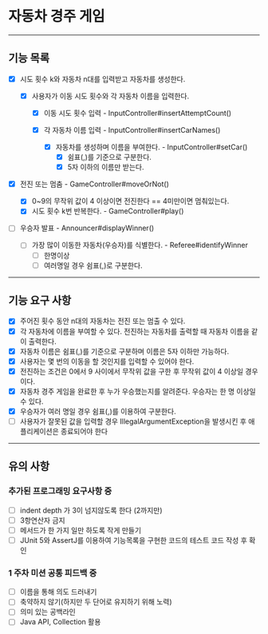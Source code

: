 # 자동차 경주 게임

--- 

## 기능 목록

- [x] 시도 횟수 k와 자동차 n대를 입력받고 자동차를 생성한다.

    - [x] 사용자가 이동 시도 횟수와 각 자동차 이름을 입력한다.
        - [x] 이동 시도 횟수 입력 - InputController#insertAttemptCount()

        - [x] 각 자동차 이름 입력 - InputController#insertCarNames()
            - [x] 자동차를 생성하며 이름을 부여한다. - InputController#setCar()
                - [x] 쉼표(,)를 기준으로 구분한다.
                - [x] 5자 이하의 이름만 받는다.

- [x] 전진 또는 멈춤 - GameController#moveOrNot()
    - [x] 0~9의 무작위 값이 4 이상이면 전진한다 == 4미만이면 멈춰있는다.
    - [x] 시도 횟수 k번 반복한다. - GameController#play()

- [ ] 우승자 발표 - Announcer#displayWinner()
    - [ ] 가장 많이 이동한 자동차(우승자)를 식별한다. - Referee#identifyWinner
        - [ ] 한명이상
        - [ ] 여러명일 경우 쉼표(,)로 구분한다.

---

## 기능 요구 사항

- [x] 주어진 횟수 동안 n대의 자동차는 전진 또는 멈출 수 있다.
- [x] 각 자동차에 이름을 부여할 수 있다. 전진하는 자동차를 출력할 때 자동차 이름을 같이 출력한다.
- [x] 자동차 이름은 쉼표(,)를 기준으로 구분하며 이름은 5자 이하만 가능하다.
- [x] 사용자는 몇 번의 이동을 할 것인지를 입력할 수 있어야 한다.
- [x] 전진하는 조건은 0에서 9 사이에서 무작위 값을 구한 후 무작위 값이 4 이상일 경우이다.
- [x] 자동차 경주 게임을 완료한 후 누가 우승했는지를 알려준다. 우승자는 한 명 이상일 수 있다.
- [x] 우승자가 여러 명일 경우 쉼표(,)를 이용하여 구분한다.
- [ ] 사용자가 잘못된 값을 입력할 경우 IllegalArgumentException을 발생시킨 후 애플리케이션은 종료되어야 한다

--- 

## 유의 사항

### 추가된 프로그래밍 요구사항 중

- [ ] indent depth 가 3이 넘지않도록 한다 (2까지만)
- [ ] 3항연산자 금지
- [ ] 메서드가 한 가지 일만 하도록 작게 만들기
- [ ] JUnit 5와 AssertJ를 이용하여 기능목록을 구현한 코드의 테스트 코드 작성 후 확인

### 1 주차 미션 공통 피드백 중

- [ ] 이름을 통해 의도 드러내기
- [ ] 축약하지 않기(하지만 두 단어로 유지하기 위해 노력)
- [ ] 의미 있는 공백라인
- [ ] Java API, Collection 활용